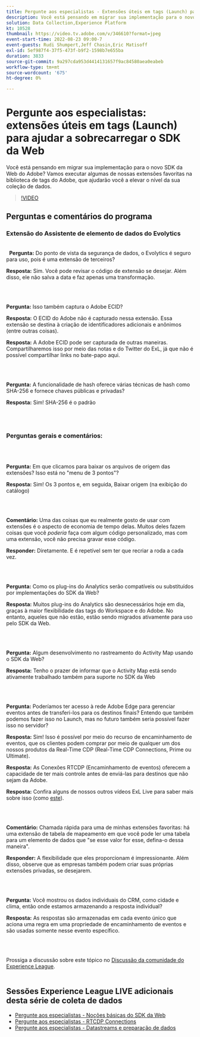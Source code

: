 ```yaml
---
title: Pergunte aos especialistas - Extensões úteis em tags (Launch) para ajudar a sobrecarregar o SDK da Web
description: Você está pensando em migrar sua implementação para o novo SDK da Web do Adobe?  Vamos executar algumas de nossas extensões favoritas na biblioteca de tags do Adobe, que ajudarão você a elevar o nível da sua coleção de dados.
solution: Data Collection,Experience Platform
kt: 10528
thumbnail: https://video.tv.adobe.com/v/346610?format=jpeg
event-start-time: 2022-08-23 09:00-7
event-guests: Rudi Shumpert,Jeff Chasin,Eric Matisoff
exl-id: 5ef987f4-37f5-473f-b9f2-1598b7e655ba
duration: 3833
source-git-commit: 9a297cda953d4414131657f9ac84580aea0eabeb
workflow-type: tm+mt
source-wordcount: '675'
ht-degree: 0%

---
```


# Pergunte aos especialistas: extensões úteis em tags (Launch) para ajudar a sobrecarregar o SDK da Web

Você está pensando em migrar sua implementação para o novo SDK da Web do Adobe?  Vamos executar algumas de nossas extensões favoritas na biblioteca de tags do Adobe, que ajudarão você a elevar o nível da sua coleção de dados.

>[!VIDEO](https://video.tv.adobe.com/v/346610/?quality=12&learn=on)

## Perguntas e comentários do programa

### Extensão do Assistente de elemento de dados do Evolytics

<br> 
**Pergunta:** Do ponto de vista da segurança de dados, o Evolytics é seguro para uso, pois é uma extensão de terceiros?

**Resposta:** Sim. Você pode revisar o código de extensão se desejar. Além disso, ele não salva a data e faz apenas uma transformação.

<br> 

**Pergunta:** Isso também captura o Adobe ECID?

**Resposta:** O ECID do Adobe não é capturado nessa extensão. Essa extensão se destina à criação de identificadores adicionais e anônimos (entre outras coisas).

**Resposta:** A Adobe ECID pode ser capturada de outras maneiras. Compartilharemos isso por meio das notas e do Twitter do ExL, já que não é possível compartilhar links no bate-papo aqui.

<br> 

**Pergunta:** A funcionalidade de hash oferece várias técnicas de hash como SHA-256 e fornece chaves públicas e privadas?

**Resposta:** Sim! SHA-256 é o padrão

<br> 

### Perguntas gerais e comentários:

<br> 

**Pergunta:** Em que clicamos para baixar os arquivos de origem das extensões? Isso está no &quot;menu de 3 pontos&quot;?

**Resposta:** Sim! Os 3 pontos e, em seguida, Baixar origem (na exibição do catálogo)

<br> 

**Comentário:** Uma das coisas que eu realmente gosto de usar com extensões é o aspecto de economia de tempo delas. Muitos deles fazem coisas que você *poderia* faça com algum código personalizado, mas com uma extensão, você não precisa gravar esse código.

**Responder:** Diretamente. E é repetível sem ter que recriar a roda a cada vez.

<br> 

**Pergunta:** Como os plug-ins do Analytics serão compatíveis ou substituídos por implementações do SDK da Web?

**Resposta:** Muitos plug-ins do Analytics são desnecessários hoje em dia, graças à maior flexibilidade das tags do Workspace e do Adobe. No entanto, aqueles que não estão, estão sendo migrados ativamente para uso pelo SDK da Web.

<br> 

**Pergunta:** Algum desenvolvimento no rastreamento do Activity Map usando o SDK da Web?

**Resposta:** Tenho o prazer de informar que o Activity Map está sendo ativamente trabalhado também para suporte no SDK da Web

<br> 

**Pergunta:** Poderíamos ter acesso à rede Adobe Edge para gerenciar eventos antes de transferi-los para os destinos finais? Entendo que também podemos fazer isso no Launch, mas no futuro também seria possível fazer isso no servidor?

**Resposta:** Sim! Isso é possível por meio do recurso de encaminhamento de eventos, que os clientes podem comprar por meio de qualquer um dos nossos produtos da Real-Time CDP (Real-Time CDP Connections, Prime ou Ultimate).

**Resposta:** As Conexões RTCDP (Encaminhamento de eventos) oferecem a capacidade de ter mais controle antes de enviá-las para destinos que não sejam da Adobe.

**Resposta:** Confira alguns de nossos outros vídeos ExL Live para saber mais sobre isso (como [este](exl-live-episode-06-23-22.md)).

<br> 

**Comentário:** Chamada rápida para uma de minhas extensões favoritas: há uma extensão de tabela de mapeamento em que você pode ler uma tabela para um elemento de dados que &quot;se esse valor for esse, defina-o dessa maneira&quot;.

**Responder:** A flexibilidade que eles proporcionam é impressionante. Além disso, observe que as empresas também podem criar suas próprias extensões privadas, se desejarem.

<br> 

**Pergunta:** Você mostrou os dados individuais do CRM, como cidade e clima, então onde estamos armazenando a resposta individual?

**Resposta:** As respostas são armazenadas em cada evento único que aciona uma regra em uma propriedade de encaminhamento de eventos e são usadas somente nesse evento específico.

<br> 

Prossiga a discussão sobre este tópico no [Discussão da comunidade do Experience League](https://experienceleaguecommunities.adobe.com/t5/adobe-experience-platform/experience-league-live-post-session-discussion-useful-extensions/m-p/542620#M240).
<br> 

## Sessões Experience League LIVE adicionais desta série de coleta de dados

* [Pergunte aos especialistas - Noções básicas do SDK da Web](exl-live-episode-05-26-22.md)
* [Pergunte aos especialistas - RTCDP Connections](exl-live-episode-06-23-22.md)
* [Pergunte aos especialistas - Datastreams e preparação de dados](exl-live-episode-07-21-22.md)
